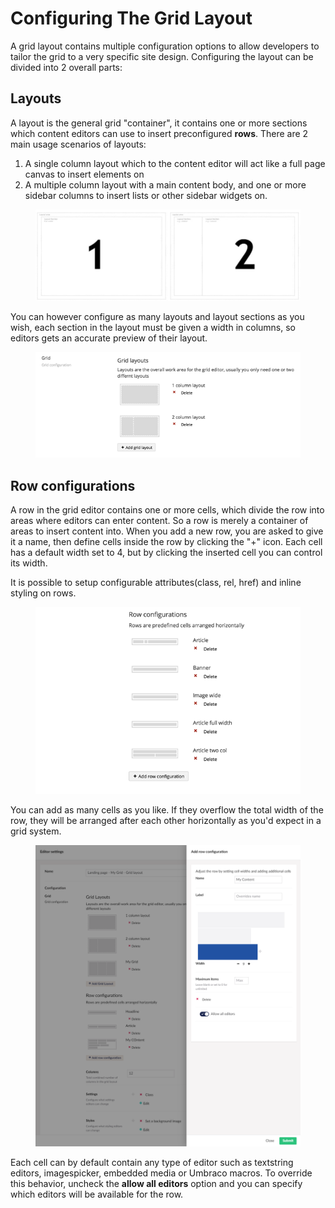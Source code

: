 # Configuring The Grid Layout

A grid layout contains multiple configuration options to allow developers to tailor the grid to a very specific site design. Configuring the layout can be divided into 2 overall parts:

## Layouts

A layout is the general grid "container", it contains one or more sections which content editors can use to insert preconfigured **rows**. There are 2 main usage scenarios of layouts:

1. A single column layout which to the content editor will act like a full page canvas to insert elements on
2. A multiple column layout with a main content body, and one or more sidebar columns to insert lists or other sidebar widgets on.

<figure><img src="../../../../../../.gitbook/assets/Grid-layout-scenarios.jpg" alt=""><figcaption></figcaption></figure>

You can however configure as many layouts and layout sections as you wish, each section in the layout must be given a width in columns, so editors gets an accurate preview of their layout.

<figure><img src="../../../../../../.gitbook/assets/layouts.png" alt=""><figcaption></figcaption></figure>

## Row configurations

A row in the grid editor contains one or more cells, which divide the row into areas where editors can enter content. So a row is merely a container of areas to insert content into. When you add a new row, you are asked to give it a name, then define cells inside the row by clicking the "+" icon. Each cell has a default width set to 4, but by clicking the inserted cell you can control its width.

It is possible to setup configurable attributes(class, rel, href) and inline styling on rows.

<figure><img src="../../../../../../.gitbook/assets/rows.png" alt=""><figcaption></figcaption></figure>

You can add as many cells as you like. If they overflow the total width of the row, they will be arranged after each other horizontally as you'd expect in a grid system.

<figure><img src="../../../../../../.gitbook/assets/Grid-config.png" alt=""><figcaption></figcaption></figure>

Each cell can by default contain any type of editor such as textstring editors, imagespicker, embedded media or Umbraco macros. To override this behavior, uncheck the **allow all editors** option and you can specify which editors will be available for the row.
